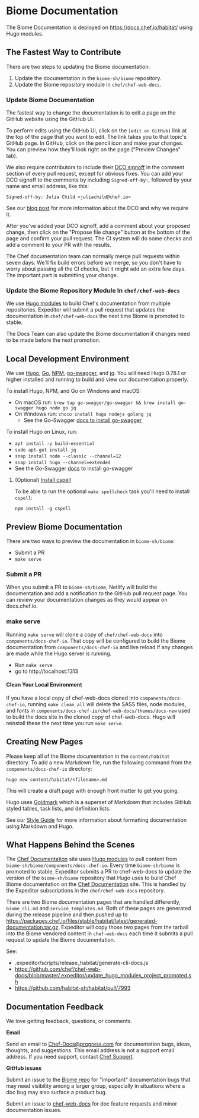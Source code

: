 # Biome Documentation

The Biome Documentation is deployed on https://docs.chef.io/habitat/ using Hugo
modules.

## The Fastest Way to Contribute

There are two steps to updating the Biome documentation:

1. Update the documentation in the `biome-sh/biome` repository.
1. Update the Biome repository module in `chef/chef-web-docs`.

### Update Biome Documentation

The fastest way to change the documentation is to edit a page on the
GitHub website using the GitHub UI.

To perform edits using the GitHub UI, click on the `[edit on GitHub]` link at
the top of the page that you want to edit. The link takes you to that topic's GitHub
page. In GitHub, click on the pencil icon and make your changes. You can preview
how they'll look right on the page ("Preview Changes" tab).

We also require contributors to include their [DCO signoff](https://github.com/chef/chef/blob/master/CONTRIBUTING.md#developer-certification-of-origin-dco)
in the comment section of every pull request, except for obvious fixes. You can
add your DCO signoff to the comments by including `Signed-off-by:`, followed by
your name and email address, like this:

`Signed-off-by: Julia Child <juliachild@chef.io>`

See our [blog post](https://blog.chef.io/introducing-developer-certificate-of-origin/)
for more information about the DCO and why we require it.

After you've added your DCO signoff, add a comment about your proposed change,
then click on the "Propose file change" button at the bottom of the page and
confirm your pull request. The CI system will do some checks and add a comment
to your PR with the results.

The Chef documentation team can normally merge pull requests within seven days.
We'll fix build errors before we merge, so you don't have to
worry about passing all the CI checks, but it might add an extra
few days. The important part is submitting your change.

### Update the Biome Repository Module In `chef/chef-web-docs`

We use [Hugo modules](https://gohugo.io/hugo-modules/) to build Chef's documentation
from multiple repositories. Expeditor will submit a pull request that updates the documentation
in `chef/chef-web-docs` the next time Biome is promoted to stable.

The Docs Team can also update the Biome documentation if changes need to be made
before the next promotion.

## Local Development Environment

We use [Hugo](https://gohugo.io/), [Go](https://golang.org/), [NPM](https://www.npmjs.com/),
[go-swagger](https://goswagger.io/install.html), and [jq](https://stedolan.github.io/jq/).
You will need Hugo 0.78.1 or higher installed and running to build and view our documentation properly.

To install Hugo, NPM, and Go on Windows and macOS:

- On macOS run: `brew tap go-swagger/go-swagger && brew install go-swagger hugo node go jq`
- On Windows run: `choco install hugo nodejs golang jq`
  - See the Go-Swagger [docs to install go-swagger](https://goswagger.io/install.html)

To install Hugo on Linux, run:

- `apt install -y build-essential`
- `sudo apt-get install jq`
- `snap install node --classic --channel=12`
- `snap install hugo --channel=extended`
- See the Go-Swagger [docs](https://goswagger.io/install.html) to install go-swagger

1. (Optional) [Install cspell](https://github.com/streetsidesoftware/cspell/tree/master/packages/cspell)

    To be able to run the optional `make spellcheck` task you'll need to install `cspell`:

    ```shell
    npm install -g cspell
    ```

## Preview Biome Documentation

There are two ways to preview the documentation in `biome-sh/biome`:

- Submit a PR
- `make serve`

### Submit a PR

When you submit a PR to `biome-sh/biome`, Netlify will build the documentation
and add a notification to the GitHub pull request page. You can review your
documentation changes as they would appear on docs.chef.io.

### make serve

Running `make serve` will clone a copy of `chef/chef-web-docs` into `components/docs-chef-io`.
That copy will be configured to build the Biome documentation from `components/docs-chef-io`
and live reload if any changes are made while the Hugo server is running.

- Run `make serve`
- go to http://localhost:1313

#### Clean Your Local Environment

If you have a local copy of chef-web-docs cloned into `components/docs-chef-io`,
running `make clean_all` will delete the SASS files, node modules, and fonts in
`components/docs-chef-io/chef-web-docs/themes/docs-new` used to
build the docs site in the cloned copy of chef-web-docs. Hugo will reinstall these
the next time you run `make serve`.

## Creating New Pages

Please keep all of the Biome documentation in the `content/habitat` directory.
To add a new Markdown file, run the following command from the `components/docs-chef-io`
directory:

```
hugo new content/habitat/<filename>.md
```

This will create a draft page with enough front matter to get you going.

Hugo uses [Goldmark](https://github.com/yuin/goldmark) which is a
superset of Markdown that includes GitHub styled tables, task lists, and
definition lists.

See our [Style Guide](https://docs.chef.io/style_guide/) for more information
about formatting documentation using Markdown and Hugo.

## What Happens Behind the Scenes

The [Chef Documentation](https://docs.chef.io) site uses [Hugo modules](https://gohugo.io/hugo-modules/)
to pull content from `biome-sh/biome/components/docs-chef-io`. Every time
`biome-sh/biome` is promoted to stable, Expeditor submits a PR to chef-web-docs to
update the version of the `biome-sh/biome` repository that Hugo uses to build Chef
Biome documentation on the [Chef Documentation](https://docs.chef.io) site.
This is handled by the Expeditor subscriptions in the `chef/chef-web-docs` repository.

There are two Biome documentation pages that are handled differently, `biome_cli.md`
and `service_templates.md`. Both of these pages are generated during the release pipeline
and then pushed up to https://packages.chef.io/files/stable/habitat/latest/generated-documentation.tar.gz.
Expeditor will copy those two pages from the tarball into the Biome vendored content in `chef-web-docs`
each time it submits a pull request to update the Biome documentation.

See:
- .expeditor/scripts/release_habitat/generate-cli-docs.js
- https://github.com/chef/chef-web-docs/blob/master/.expeditor/update_hugo_modules_project_promoted.sh
- https://github.com/habitat-sh/habitat/pull/7993

## Documentation Feedback

We love getting feedback, questions, or comments.

**Email**

Send an email to Chef-Docs@progress.com for documentation bugs,
ideas, thoughts, and suggestions. This email address is not a
support email address. If you need support, contact [Chef Support](https://www.chef.io/support/).

**GitHub issues**

Submit an issue to the [Biome repo](https://github.com/habitat-sh/habitat/issues)
for "important" documentation bugs that may need visibility among a larger group,
especially in situations where a doc bug may also surface a product bug.

Submit an issue to [chef-web-docs](https://github.com/chef/chef-web-docs/issues) for
doc feature requests and minor documentation issues.

